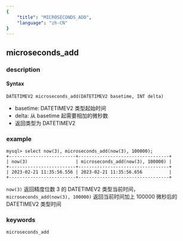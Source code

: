 ```yaml
---
{
    "title": "MICROSECONDS_ADD",
    "language": "zh-CN"
}
---
```


<!--
Licensed to the Apache Software Foundation (ASF) under one
or more contributor license agreements.  See the NOTICE file
distributed with this work for additional information
regarding copyright ownership.  The ASF licenses this file
to you under the Apache License, Version 2.0 (the
"License"); you may not use this file except in compliance
with the License.  You may obtain a copy of the License at

  http://www.apache.org/licenses/LICENSE-2.0

Unless required by applicable law or agreed to in writing,
software distributed under the License is distributed on an
"AS IS" BASIS, WITHOUT WARRANTIES OR CONDITIONS OF ANY
KIND, either express or implied.  See the License for the
specific language governing permissions and limitations
under the License.
-->

## microseconds_add
### description
#### Syntax

`DATETIMEV2 microseconds_add(DATETIMEV2 basetime, INT delta)`
- basetime: DATETIMEV2 类型起始时间
- delta: 从 basetime 起需要相加的微秒数
- 返回类型为 DATETIMEV2

### example
```
mysql> select now(3), microseconds_add(now(3), 100000);
+-------------------------+----------------------------------+
| now(3)                  | microseconds_add(now(3), 100000) |
+-------------------------+----------------------------------+
| 2023-02-21 11:35:56.556 | 2023-02-21 11:35:56.656          |
+-------------------------+----------------------------------+
```
`now(3)` 返回精度位数 3 的 DATETIMEV2 类型当前时间，`microseconds_add(now(3), 100000)` 返回当前时间加上 100000 微秒后的 DATETIMEV2 类型时间

### keywords
    microseconds_add
